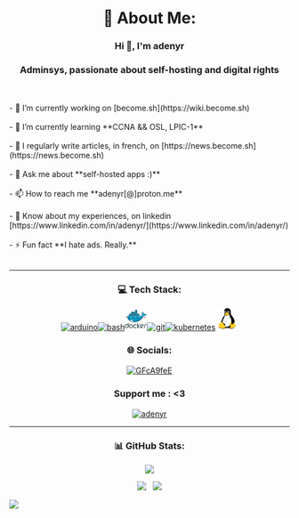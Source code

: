 <h1 align="center">💫 About Me:</h1>
<h3 align="center">Hi 👋, I'm adenyr</h3>
<h3 align="center">Adminsys, passionate about self-hosting and digital rights</h3><br>
<br>- 🔭 I’m currently working on [become.sh](https://wiki.become.sh)<br><br>- 🌱 I’m currently learning **CCNA && OSL, LPIC-1**<br>
<br>- 📝 I regularly write articles, in french, on [https://news.become.sh](https://news.become.sh)<br>
<br>- 💬 Ask me about **self-hosted apps :)**<br>
<br>- 📫 How to reach me **adenyr[@]proton.me**<br>
<br>- 📄 Know about my experiences, on linkedin [https://www.linkedin.com/in/adenyr/](https://www.linkedin.com/in/adenyr/)<br>
<br>- ⚡ Fun fact **I hate ads. Really.**<br><br><p align="left"></p>

---

<h3 align="center"> 💻 Tech Stack:</h3>

<p align="center"> <a href="https://www.arduino.cc/" target="_blank" rel="noreferrer"><img src="https://cdn.worldvectorlogo.com/logos/arduino-1.svg" alt="arduino" width="40" height="40"/></a><a href="https://www.gnu.org/software/bash/" target="_blank" rel="noreferrer"><img src="https://www.vectorlogo.zone/logos/gnu_bash/gnu_bash-icon.svg" alt="bash" width="40" height="40"/></a><a href="https://www.docker.com/" target="_blank" rel="noreferrer"><img src="https://raw.githubusercontent.com/devicons/devicon/master/icons/docker/docker-original-wordmark.svg" alt="docker" width="40" height="40"/></a><a href="https://git-scm.com/" target="_blank" rel="noreferrer"><img src="https://www.vectorlogo.zone/logos/git-scm/git-scm-icon.svg" alt="git" width="40" height="40"/></a><a href="https://kubernetes.io" target="_blank" rel="noreferrer"><img src="https://www.vectorlogo.zone/logos/kubernetes/kubernetes-icon.svg" alt="kubernetes" width="40" height="40"/></a><a href="https://www.linux.org/" target="_blank" rel="noreferrer"><img src="https://raw.githubusercontent.com/devicons/devicon/master/icons/linux/linux-original.svg" alt="linux" width="40" height="40"/></a></p>

<h3 align="center"> 🌐 Socials:</h3>

<p align="center">
<a href="https://discord.gg/GFcA9feE" target="blank"><img align="center" src="https://raw.githubusercontent.com/rahuldkjain/github-profile-readme-generator/master/src/images/icons/Social/discord.svg" alt="GFcA9feE" height="30" width="40" /></a>
</p>

<h3 align="center">Support me : <3</h3>
<p align="center"><a href="https://ko-fi.com/adenyr"> <img align="center" src="https://cdn.ko-fi.com/cdn/kofi3.png?v=3" height="50" width="210" alt="adenyr" /></a></p>
  
---
  
<h3 align="center">📊 GitHub Stats:</h3>

<p align="center">
<img align="center" src="http://github-profile-summary-cards.vercel.app/api/cards/profile-details?username=adenyrr&theme=github_dark"/>
</p>
<p align = "center">
  
<img src="http://github-profile-summary-cards.vercel.app/api/cards/stats?username=adenyrr&theme=github_dark"/>
&nbsp;
<img src="https://github-readme-stats.vercel.app/api/top-langs/?username=adenyrr&show_icons=true&theme=transparent&layout=donut"/>
<p align="center">
  
  [![](https://visitcount.itsvg.in/api?id=adenyrr&icon=0&color=0)](https://visitcount.itsvg.in)

</p>
<!-- Proudly created with GPRM ( https://gprm.itsvg.in ) -->
